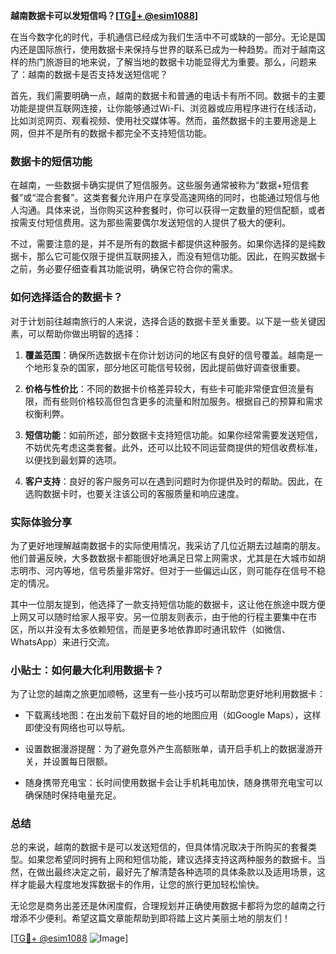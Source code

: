 **越南数据卡可以发短信吗？[[TG💪+ @esim1088](https://t.me/s/esim1088)]**

在当今数字化的时代，手机通信已经成为我们生活中不可或缺的一部分。无论是国内还是国际旅行，使用数据卡来保持与世界的联系已成为一种趋势。而对于越南这样的热门旅游目的地来说，了解当地的数据卡功能显得尤为重要。那么，问题来了：越南的数据卡是否支持发送短信呢？

首先，我们需要明确一点，越南的数据卡和普通的电话卡有所不同。数据卡的主要功能是提供互联网连接，让你能够通过Wi-Fi、浏览器或应用程序进行在线活动，比如浏览网页、观看视频、使用社交媒体等。然而，虽然数据卡的主要用途是上网，但并不是所有的数据卡都完全不支持短信功能。

### 数据卡的短信功能

在越南，一些数据卡确实提供了短信服务。这些服务通常被称为“数据+短信套餐”或“混合套餐”。这类套餐允许用户在享受高速网络的同时，也能通过短信与他人沟通。具体来说，当你购买这种套餐时，你可以获得一定数量的短信配额，或者按需支付短信费用。这为那些需要偶尔发送短信的人提供了极大的便利。

不过，需要注意的是，并不是所有的数据卡都提供这种服务。如果你选择的是纯数据卡，那么它可能仅限于提供互联网接入，而没有短信功能。因此，在购买数据卡之前，务必要仔细查看其功能说明，确保它符合你的需求。

### 如何选择适合的数据卡？

对于计划前往越南旅行的人来说，选择合适的数据卡至关重要。以下是一些关键因素，可以帮助你做出明智的选择：

1. **覆盖范围**：确保所选数据卡在你计划访问的地区有良好的信号覆盖。越南是一个地形复杂的国家，部分地区可能信号较弱，因此提前做好调查很重要。
   
2. **价格与性价比**：不同的数据卡价格差异较大，有些卡可能非常便宜但流量有限，而有些则价格较高但包含更多的流量和附加服务。根据自己的预算和需求权衡利弊。

3. **短信功能**：如前所述，部分数据卡支持短信功能。如果你经常需要发送短信，不妨优先考虑这类套餐。此外，还可以比较不同运营商提供的短信收费标准，以便找到最划算的选项。

4. **客户支持**：良好的客户服务可以在遇到问题时为你提供及时的帮助。因此，在选购数据卡时，也要关注该公司的客服质量和响应速度。

### 实际体验分享

为了更好地理解越南数据卡的实际使用情况，我采访了几位近期去过越南的朋友。他们普遍反映，大多数数据卡都能很好地满足日常上网需求，尤其是在大城市如胡志明市、河内等地，信号质量非常好。但对于一些偏远山区，则可能存在信号不稳定的情况。

其中一位朋友提到，他选择了一款支持短信功能的数据卡，这让他在旅途中既方便上网又可以随时给家人报平安。另一位朋友则表示，由于他的行程主要集中在市区，所以并没有太多依赖短信，而是更多地依靠即时通讯软件（如微信、WhatsApp）来进行交流。

### 小贴士：如何最大化利用数据卡？

为了让您的越南之旅更加顺畅，这里有一些小技巧可以帮助您更好地利用数据卡：

- 下载离线地图：在出发前下载好目的地的地图应用（如Google Maps），这样即使没有网络也可以导航。
  
- 设置数据漫游提醒：为了避免意外产生高额账单，请开启手机上的数据漫游开关，并设置每日限额。

- 随身携带充电宝：长时间使用数据卡会让手机耗电加快，随身携带充电宝可以确保随时保持电量充足。

### 总结

总的来说，越南的数据卡是可以发送短信的，但具体情况取决于所购买的套餐类型。如果您希望同时拥有上网和短信功能，建议选择支持这两种服务的数据卡。当然，在做出最终决定之前，最好先了解清楚各种选项的具体条款以及适用场景，这样才能最大程度地发挥数据卡的作用，让您的旅行更加轻松愉快。

无论您是商务出差还是休闲度假，合理规划并正确使用数据卡都将为您的越南之行增添不少便利。希望这篇文章能帮助到即将踏上这片美丽土地的朋友们！

[[TG💪+ @esim1088](https://t.me/s/esim1088) ![Image](https://i.postimg.cc/4NQfJmqS/Snipaste-2025-05-13-00-14-12.png)]